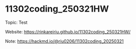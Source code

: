 # 11302coding_250321HW
Topic: Test

Website:
https://rinkareiriu.github.io/11302coding_250321HW/

Note:
https://hackmd.io/@riu0206/11302coding_20250321
